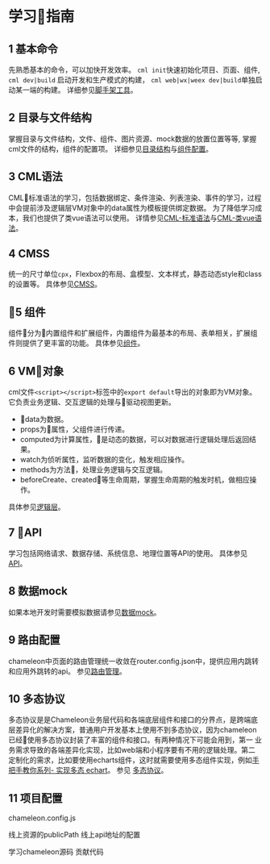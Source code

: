 

#  学习指南

## 1 基本命令
先熟悉基本的命令，可以加快开发效率。
`cml init`快速初始化项目、页面、组件,
`cml dev|build`  启动开发和生产模式的构建，
`cml web|wx|weex dev|build`单独启动某一端的构建。
详细参见<a href="./cml_cmd.html">脚手架工具</a>。

## 2 目录与文件结构
掌握目录与文件结构，文件、组件、图片资源、mock数据的放置位置等等, 掌握cml文件的结构，组件的配置项。
详细参见<a href="../framework/structure.html">目录结构</a>与<a href="../framework/json.html">组件配置</a>。

## 3 CML语法
CML标准语法的学习，包括数据绑定、条件渲染、列表渲染、事件的学习，过程中会提前涉及逻辑层VM对象中的data属性为模板提供绑定数据。
为了降低学习成本，我们也提供了类vue语法可以使用。
详情参见<a href="../view/cml.html">CML-标准语法</a>与<a href="../view/cml.html">CML-类vue语法</a>。

## 4 CMSS
统一的尺寸单位`cpx`，Flexbox的布局、盒模型、文本样式，静态动态style和class的设置等。
具体参见<a href="../view/cmss.html">CMSS</a>。

## 5 组件
组件分为内置组件和扩展组件，内置组件为最基本的布局、表单相关，扩展组件则提供了更丰富的功能。
具体参见<a href="../component/component.html">组件</a>。


## 6 VM对象
cml文件`<script></script>`标签中的`export default`导出的对象即为VM对象。它负责业务逻辑、交互逻辑的处理与驱动视图更新。
- data为数据。
- props为属性，父组件进行传递。
- computed为计算属性，是动态的数据，可以对数据进行逻辑处理后返回结果。
- watch为侦听属性，监听数据的变化，触发相应操作。
- methods为方法，处理业务逻辑与交互逻辑。
- beforeCreate、created等生命周期，掌握生命周期的触发时机，做相应操作。

具体参见<a href="../logic/logic.html">逻辑层</a>。

## 7 API

学习包括网络请求、数据存储、系统信息、地理位置等API的使用。
具体参见<a href="../api/api.html">API</a>。

## 8 数据mock
如果本地开发时需要模拟数据请参见<a href="../framework/mock.html">数据mock</a>。


## 9 路由配置
chameleon中页面的路由管理统一收敛在router.config.json中，提供应用内跳转和应用外跳转的api。
参见<a href="../framework/router.html">路由管理</a>。

## 10 多态协议
多态协议是是Chameleon业务层代码和各端底层组件和接口的分界点，是跨端底层差异化的解决方案，普通用户开发基本上使用不到多态协议，因为chameleon已经使用多态协议封装了丰富的组件和接口。有两种情况下可能会用到，第一 业务需求导致的各端差异化实现，比如web端和小程序要有不用的逻辑处理。第二 定制化的需求，比如要使用echarts组件，这时就需要使用多态组件实现，例如<a href="../example/poly.html">手把手教你系列- 实现多态 echart</a>。
参见 <a href="../framework/polymorphism/intro.html">多态协议</a>。

## 11 项目配置
chameleon.config.js

线上资源的publicPath  线上api地址的配置


学习chameleon源码  贡献代码

